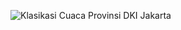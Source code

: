 ![Klasikasi Cuaca Provinsi DKI Jakarta](https://github.com/raihankemmy/Machine-Learning/assets/60603057/0e8fac98-d51e-43c5-bf66-2d98286ff386)
